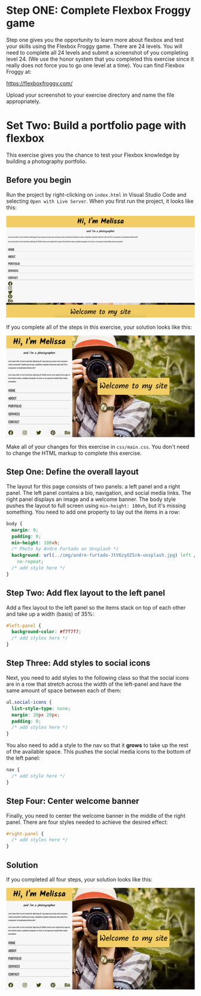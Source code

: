 # Step ONE: Complete Flexbox Froggy game

Step one gives you the opportunity to learn more about flexbox and test your skills using the Flexbox Froggy game.  There are 24 levels. You will need to complete all 24 levels and submit a screenshot of you completing level 24. (We use the honor system that you completed this exercise since it really does not force you to go one level at a time).  You can find Flexbox Froggy at:

https://flexboxfroggy.com/

Upload your screenshot to your exercise directory and name the file appropriately.

# Set Two: Build a portfolio page with flexbox

This exercise gives you the chance to test your Flexbox knowledge by building a photography portfolio.

## Before you begin

Run the project by right-clicking on `index.html` in Visual Studio Code and selecting `Open with Live Server`. When you first run the project, it looks like this:

![Portfolio Starter](./portfolio-starter.png)

If you complete all of the steps in this exercise, your solution looks like this:

![Portfolio Solution](./portfolio-solution.png)

Make all of your changes for this exercise in `css/main.css`. You don't need to change the HTML markup to complete this exercise.

## Step One: Define the overall layout

The layout for this page consists of two panels: a left panel and a right panel. The left panel contains a bio, navigation, and social media links. The right panel displays an image and a welcome banner. The body style pushes the layout to full screen using `min-height: 100vh`, but it's missing something. You need to add one property to lay out the items in a row:

```css
body {
  margin: 0;
  padding: 0;
  min-height: 100vh;
  /* Photo by Andre Furtado on Unsplash */
  background: url(../img/andre-furtado-JtV6zyOZSrA-unsplash.jpg) left / cover
    no-repeat;
  /* add style here */
}
```

## Step Two: Add flex layout to the left panel

Add a flex layout to the left panel so the items stack on top of each other and take up a width (basis) of 35%:

```css
#left-panel {
  background-color: #f7f7f7;
  /* add styles here */
}
```

## Step Three: Add styles to social icons

Next, you need to add styles to the following class so that the social icons are in a row that stretch across the width of the left-panel and have the same amount of space between each of them:

```css
ul.social-icons {
  list-style-type: none;
  margin: 20px 20px;
  padding: 0;
  /* add styles here */
}
```

You also need to add a style to the nav so that it **grows** to take up the rest of the available space. This pushes the social media icons to the bottom of the left panel:

```css
nav {
  /* add style here */
}
```

## Step Four: Center welcome banner

Finally, you need to center the welcome banner in the middle of the right panel. There are four styles needed to achieve the desired effect:

```css
#right-panel {
  /* add styles here */
}
```

## Solution

If you completed all four steps, your solution looks like this:

![Portfolio Solution](./portfolio-solution.png)
